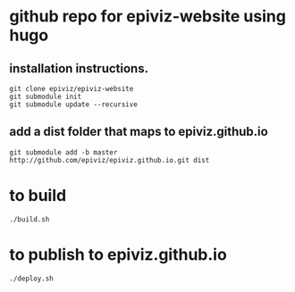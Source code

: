 # github repo for epiviz-website using hugo

## installation instructions.
```
git clone epiviz/epiviz-website
git submodule init
git submodule update --recursive
```

## add a dist folder that maps to epiviz.github.io
`git submodule add -b master http://github.com/epiviz/epiviz.github.io.git dist`

# to build
`./build.sh`

# to publish to epiviz.github.io
`./deploy.sh`



